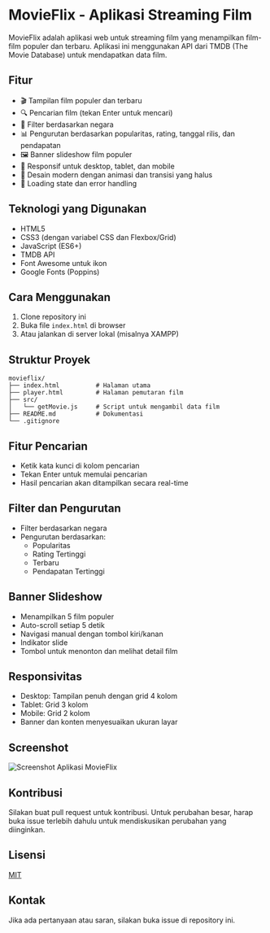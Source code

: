 # MovieFlix - Aplikasi Streaming Film

MovieFlix adalah aplikasi web untuk streaming film yang menampilkan film-film populer dan terbaru. Aplikasi ini menggunakan API dari TMDB (The Movie Database) untuk mendapatkan data film.

## Fitur

- 🎬 Tampilan film populer dan terbaru
- 🔍 Pencarian film (tekan Enter untuk mencari)
- 🎯 Filter berdasarkan negara
- 📊 Pengurutan berdasarkan popularitas, rating, tanggal rilis, dan pendapatan
- 🖼️ Banner slideshow film populer
- 📱 Responsif untuk desktop, tablet, dan mobile
- 🎨 Desain modern dengan animasi dan transisi yang halus
- 🔄 Loading state dan error handling

## Teknologi yang Digunakan

- HTML5
- CSS3 (dengan variabel CSS dan Flexbox/Grid)
- JavaScript (ES6+)
- TMDB API
- Font Awesome untuk ikon
- Google Fonts (Poppins)

## Cara Menggunakan

1. Clone repository ini
2. Buka file `index.html` di browser
3. Atau jalankan di server lokal (misalnya XAMPP)

## Struktur Proyek

```
movieflix/
├── index.html          # Halaman utama
├── player.html         # Halaman pemutaran film
├── src/
│   └── getMovie.js     # Script untuk mengambil data film
├── README.md           # Dokumentasi
└── .gitignore
```

## Fitur Pencarian

- Ketik kata kunci di kolom pencarian
- Tekan Enter untuk memulai pencarian
- Hasil pencarian akan ditampilkan secara real-time

## Filter dan Pengurutan

- Filter berdasarkan negara
- Pengurutan berdasarkan:
  - Popularitas
  - Rating Tertinggi
  - Terbaru
  - Pendapatan Tertinggi

## Banner Slideshow

- Menampilkan 5 film populer
- Auto-scroll setiap 5 detik
- Navigasi manual dengan tombol kiri/kanan
- Indikator slide
- Tombol untuk menonton dan melihat detail film

## Responsivitas

- Desktop: Tampilan penuh dengan grid 4 kolom
- Tablet: Grid 3 kolom
- Mobile: Grid 2 kolom
- Banner dan konten menyesuaikan ukuran layar

## Screenshot

![Screenshot Aplikasi MovieFlix](link-gambar-screenshot-anda.png)

## Kontribusi

Silakan buat pull request untuk kontribusi. Untuk perubahan besar, harap buka issue terlebih dahulu untuk mendiskusikan perubahan yang diinginkan.

## Lisensi

[MIT](https://choosealicense.com/licenses/mit/)

## Kontak

Jika ada pertanyaan atau saran, silakan buka issue di repository ini. 